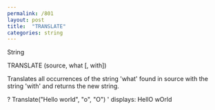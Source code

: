 ```yaml
---
permalink: /801
layout: post
title:  "TRANSLATE"
categories: string
---
```

String

TRANSLATE (source, what [, with])

Translates all occurrences of the string 'what' found in source with the string 'with' and returns the new string.


? Translate("Hello world", "o", "O")
' displays: HellO wOrld

